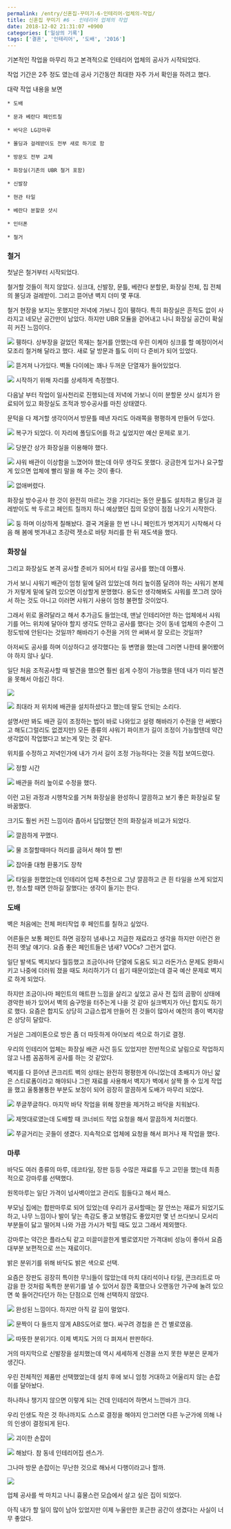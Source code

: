 ```yaml
---
permalink: /entry/신혼집-꾸미기-6-인테리어-업체의-작업/
title: 신혼집 꾸미기 #6 - 인테리어 업체의 작업
date: 2018-12-02 21:31:07 +0900
categories: ['일상의 기록']
tags: ['결혼', '인테리어', '도배', '2016']
---
```




기본적인 작업을 마무리 하고 본격적으로 인테리어 업체의 공사가 시작되었다.

작업 기간은 2주 정도 였는데 공사 기간동안 최대한 자주 가서 확인을 하려고 했다.

  

대략 작업 내용을 보면

    * 도배

    * 문과 베란다 페인트칠

    * 바닥은 LG강마루

    * 몰딩과 걸레받이도 전부 새로 하기로 함

    * 방문도 전부 교체

    * 화장실(기존의 UBR 철거 포함)

    * 신발장

    * 현관 타일

    * 베란다 분할문 샷시

    * 인터폰

    * 철거

  

### 철거

첫날은 철거부터 시작되었다.

철거할 것들이 적지 않았다. 싱크대, 신발장, 문틀, 베란다 분할문, 화장실 전체, 집 전체의 몰딩과 걸레받이. 그리고 뜯어낸 벽지 더미 몇
푸대.

철거 현장을 보지는 못했지만 저녁에 가보니 집이 휑하다. 특히 화장실은 흔적도 없이 사라지고 네모난 공간만이 남았다. 하지만 UBR 모듈을
걷어내고 나니 화장실 공간이 확실히 커진 느낌이다.

  

![][link0]
휑하다. 상부장을 걸었던 목재는 철거를 안했는데 우린 이케아 싱크를 할 예정이어서 모조리 철거해 달라고 했다. 새로 달 방문과 틀도 이미 다
준비가 되어 있었다.

  

![][link1]
뜯겨져 나가있다. 벽돌 다이에는 꽤나 두꺼운 단열재가 들어있었다.

  

![][link2]
시작하기 위해 자리를 상세하게 측정했다.

  

  

다음날 부터 작업이 일사천리로 진행되는데 저녁에 가보니 이미 분할문 샷시 설치가 완료되어 있고 화장실도 조적과 방수공사를 마친 상태였다.

문턱을 다 제거할 생각이어서 방문틀 떼낸 자리도 아래쪽을 평평하게 만들어 두었다.

  

![][link3]
복구가 되었다. 이 자리에 폴딩도어를 하고 싶었지만 예산 문제로 포기.

  

![][link4]
당분간 상가 화장실을 이용해야 했다.

  

![][link5]
샤워 배관이 이상함을 느꼈어야 했는데 아무 생각도 못했다. 궁금한게 있거나 요구할 게 있으면 업체에 빨리 말을 해 주는 것이 좋다.

  

![][link6]
없애버렸다.

  

  

화장실 방수공사 한 것이 완전히 마르는 것을 기다리는 동안 문틀도 설치하고 몰딩과 걸레받이도 싹 두르고 페인트 칠까지 하니 예상했던 집의
모양이 점점 나오기 시작한다.

  

![][link7]
둥 하며 이상하게 칠해놨다. 결국 겨울을 한 번 나니 페인트가 벗겨지기 시작해서 다음 해 봄에 벗겨내고 초강력 젯소로 바탕 처리를 한 뒤
재도색을 했다.

  

  

### 화장실

그리고 화장실도 본격 공사할 준비가 되어서 타일 공사를 했는데 아뿔사.

가서 보니 샤워기 배관이 엄청 밑에 달려 있었는데 허리 높이쯤 달려야 하는 샤워기 본체가 저렇게 밑에 달려 있으면 이상할게 분명했다. 용도만
생각해봐도 샤워를 쪼그려 앉아서 하는 것도 아니고 이러면 샤워기 사용이 엄청 불편할 것이었다.

  

그래서 위로 올려달라고 해서 추가금도 들었는데, 맨날 인테리어만 하는 업체에서 샤워기를 어느 위치에 달아야 할지 생각도 안하고 공사를 했다는
것이 동네 업체의 수준이 그 정도밖에 안된다는 것일까? 해바라기 수전을 거의 안 써봐서 잘 모르는 것일까?

아저씨도 공사를 하며 이상하다고 생각했다는 둥 변명을 했는데 그러면 나한테 물어봤어야 하지 않나 싶다.

  

일단 처음 조적공사할 때 발견을 했으면 훨씬 쉽게 수정이 가능했을 텐데 내가 미리 발견을 못해서 아쉽긴 하다.

  

![][link8]

  

![][link9]
최대라 저 위치에 배관을 설치하셨다고 했는데 말도 안되는 소리다.

  

설명서만 봐도 배관 길이 조정하는 법이 바로 나와있고 설령 해바라기 수전을 안 써봤다고 해도(그럴리도 없겠지만) 모든 종류의 샤워기 파이프가
길이 조정이 가능할텐데 약간 생각없이 작업했다고 보는게 맞는 것 같다.

위치를 수정하고 저녁인가에 내가 가서 길이 조정 가능하다는 것을 직접 보여드렸다.

  

![][link10]
정할 시간

  

![][link11]
배관을 허리 높이로 수정을 했다.

  

이런 고된 과정과 시행착오를 거쳐 화장실을 완성하니 깔끔하고 보기 좋은 화장실로 탈바꿈했다.

크기도 훨씬 커진 느낌이라 좁아서 답답했던 전의 화장실과 비교가 되었다.

  

![][link12]
깔끔하게 꾸몄다.

  

![][link13]
물 조절할때마다 허리를 굽혀서 해야 할 뻔!

  

![][link14]
잡아줄 대형 환풍기도 장착

  

![][link15]
타일을 원했었는데 인테리어 업체 추천으로 그냥 깔끔하고 큰 흰 타일을 쓰게 되었지만, 청소할 때면 안하길 잘했다는 생각이 들기는 한다.

  

  

### 도배

벽은 처음에는 전체 퍼티작업 후 페인트를 칠하고 싶었다.

어른들은 보통 페인트 하면 굉장히 냄새나고 저급한 재료라고 생각을 하지만 이런건 완전히 옛날 얘기다. 요즘 좋은 페인트들은 냄새? VOCs?
그런거 없다.

일단 발색도 벽지보다 월등했고 조금이나마 단열에 도움도 되고 라돈가스 문제도 완화시키고 나중에 더러워 졌을 때도 처리하기가 더 쉽기
때문이었는데 결국 예산 문제로 벽지로 하게 되었다.

  

하지만 조금이나마 페인트의 매트한 느낌을 살리고 싶었고 공사 전 집의 곰팡이 상태에 경악한 바가 있어서 벽의 숨구멍을 터주는게 나을 것 같아
실크벽지가 아닌 합지도 하기로 했다. 요즘은 합지도 상당히 고급스럽게 만들어 진 것들이 많아서 예전의 종이 벽지랑은 상당히 달랐다.

거실은 그레이톤으로 방은 좀 더 따듯하게 아이보리 색으로 하기로 결정.

  

우리의 인테리어 업체는 화장실 배관 사건 등도 있었지만 전반적으로 날림으로 작업하지 않고 나름 꼼꼼하게 공사를 하는 것 같았다.

벽지를 다 뜯어낸 콘크리트 벽의 상태는 완전히 평평한게 아니었는데 초배지가 아닌 얇은 스티로폼이라고 해야되나 그런 재료를 사용해서 벽지가
벽에서 살짝 뜰 수 있게 작업을 했고 울퉁불퉁한 부분도 보정이 되어 굉장히 깔끔하게 도배가 마무리 되었다.

  

![][link16]
쭈글쭈글하다. 마지막 바닥 작업을 위해 장판을 제거하고 바닥을 치워놨다.

  

![][link17]
제멋대로였는데 도배할 때 코너비드 작업 요청을 해서 깔끔하게 처리했다.

  

![][link18]
쭈글거리는 곳들이 생겼다. 지속적으로 업체에 요청을 해서 펴거나 재 작업을 했다.

  

  

### 마루

바닥도 여러 종류의 마루, 데코타일, 장판 등등 수많은 재료를 두고 고민을 했는데 최종적으로 강마루를 선택했다.

  

원목마루는 일단 가격이 넘사벽이었고 관리도 힘들다고 해서 패스.

부모님 집에는 합판마루로 되어 있었는데 우리가 공사할때는 잘 안쓰는 재료가 되었기도 하고, 나무 느낌이나 발이 닿는 촉감도 좋고 보행감도
좋았지만 몇 년 쓰다보니 모서리 부분들이 닳고 떨어져 나와 가끔 가시가 박힐 때도 있고 그래서 제외했다.

강마루는 약간은 플라스틱 같고 미끌미끌한게 별로였지만 가격대비 성능이 좋아서 요즘 대부분 보편적으로 쓰는 재료이다.

밝은 분위기를 위해 바닥도 밝은 색으로 선택.

  

요즘은 장판도 굉장히 특이한 무늬들이 많았는데 마치 대리석이나 타일, 콘크리트로 마감을 한 것처럼 독특한 분위기를 낼 수 있어서 잠깐
혹했으나 오랜동안 가구에 눌려 있으면 쑥 들어간다던가 하는 단점으로 인해 선택하지 않았다.

  

![][link19]
완성된 느낌이다. 하지만 아직 갈 길이 멀었다.

  

![][link20]
문짝이 다 들뜨지 않게 ABS도어로 했다. 싸구려 경첩을 쓴 건 별로였음.

  

![][link21]
따뜻한 분위기다. 이제 벽지도 거의 다 펴져서 판판하다.

  

거의 마지막으로 신발장을 설치했는데 역시 세세하게 신경을 쓰지 못한 부분은 문제가 생긴다.

우린 전체적인 제품만 선택했었는데 설치 후에 보니 엄청 거대하고 어울리지 않는 손잡이를 달아놨다.

  

하나하나 챙기지 않으면 이렇게 되는 건데 인테리어 하면서 느낀바가 크다.

우리 인생도 작은 것 하나까지도 스스로 결정을 해야지 안그러면 다른 누군가에 의해 나의 인생이 결정되게 된다.

  

![][link22]
괴이한 손잡이

  

![][link23]
해놨다. 참 동네 인테리어집 센스가.

  

그나마 방문 손잡이는 무난한 것으로 해놔서 다행이라고나 할까.

  

![][link24]

  

  

업체 공사를 싹 마치고 나니 흉물스런 모습에서 살고 싶은 집이 되었다.

아직 내가 할 일이 많이 남아 있었지만 이제 누울만한 포근한 공간이 생겼다는 사실이 너무 좋았다.

  

  


[link0]:http://cfile29.uf.tistory.com/image/990C72495C03CB4D1D9EDF
[link1]:http://cfile7.uf.tistory.com/image/99DCA5455C03CB4E27C567
[link2]:http://cfile29.uf.tistory.com/image/99D4C13B5C03CB4F259A81
[link3]:http://cfile22.uf.tistory.com/image/991857455C03CB5010E412
[link4]:http://cfile6.uf.tistory.com/image/9996433E5C03CB532705DD
[link5]:http://cfile2.uf.tistory.com/image/996833445C03CB5426CB68
[link6]:http://cfile28.uf.tistory.com/image/9988F7395C03CC482DB646
[link7]:http://cfile27.uf.tistory.com/image/990A15485C03CB56299227
[link8]:http://cfile24.uf.tistory.com/image/99954E505C03CB562C301A
[link9]:http://cfile22.uf.tistory.com/image/997098505C03CB572E5E73
[link10]:http://cfile4.uf.tistory.com/image/99D19D375C03CB58228F10
[link11]:http://cfile27.uf.tistory.com/image/99949E3C5C03CB582E860F
[link12]:http://cfile22.uf.tistory.com/image/99BF1C345C03CB59277A14
[link13]:http://cfile1.uf.tistory.com/image/99B9863E5C03CB5A32FBFF
[link14]:http://cfile25.uf.tistory.com/image/991F4D505C03CB5A27DE7B
[link15]:http://cfile10.uf.tistory.com/image/995C0B375C03CB5B328933
[link16]:http://cfile26.uf.tistory.com/image/9923A2385C03CB5C2B547F
[link17]:http://cfile6.uf.tistory.com/image/99D54E3B5C03CB5D2F4935
[link18]:http://cfile8.uf.tistory.com/image/99BEF44F5C03CB5F246A2D
[link19]:http://cfile24.uf.tistory.com/image/99A177475C03CB6227C72B
[link20]:http://cfile29.uf.tistory.com/image/994C71405C03CB642F9354
[link21]:http://cfile2.uf.tistory.com/image/994FEE495C03CB65258037
[link22]:http://cfile29.uf.tistory.com/image/99239A3A5C03CB682E2AA4
[link23]:http://cfile2.uf.tistory.com/image/99522F355C03CB682CBD58
[link24]:http://cfile24.uf.tistory.com/image/99C20E485C03CB692C73BC
